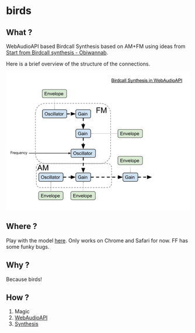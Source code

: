 birds
=====

## What ?

WebAudioAPI based Birdcall Synthesis based on AM+FM using ideas from  [Start from Birdcall synthesis - Obiwannab](http://obiwannabe.co.uk/tutorials/html/tutorial_birds.html).

Here is a brief overview of the structure of the connections.

![image](./BirdcallSynthesis.jpg)


## Where ?

Play with the model [here](http://notthetup.github.io/birds). Only works on Chrome and Safari for now. FF has some funky bugs.


## Why ?

Because birds!


## How ?

1. Magic
2. [WebAudioAPI](http://webaudio.github.io/web-audio-api/)
3. [Synthesis](https://ccrma.stanford.edu/software/snd/snd/fm.html)
